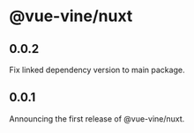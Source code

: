 # @vue-vine/nuxt

## 0.0.2

Fix linked dependency version to main package.

## 0.0.1

Announcing the first release of @vue-vine/nuxt.
